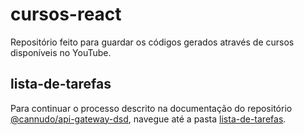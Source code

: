 # cursos-react

Repositório feito para guardar os códigos gerados através de cursos disponíveis no YouTube.

## lista-de-tarefas

Para continuar o processo descrito na documentação do repositório [@cannudo/api-gateway-dsd](https://github.com/cannudo/api-gateway-dsd), navegue até a pasta [lista-de-tarefas](lista-de-tarefas).